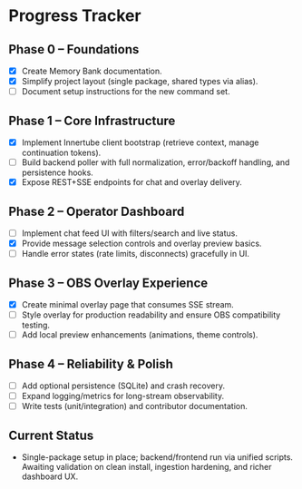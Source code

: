 # Progress Tracker

## Phase 0 – Foundations
- [x] Create Memory Bank documentation.
- [x] Simplify project layout (single package, shared types via alias).
- [ ] Document setup instructions for the new command set.

## Phase 1 – Core Infrastructure
- [x] Implement Innertube client bootstrap (retrieve context, manage continuation tokens).
- [ ] Build backend poller with full normalization, error/backoff handling, and persistence hooks.
- [x] Expose REST+SSE endpoints for chat and overlay delivery.

## Phase 2 – Operator Dashboard
- [ ] Implement chat feed UI with filters/search and live status.
- [x] Provide message selection controls and overlay preview basics.
- [ ] Handle error states (rate limits, disconnects) gracefully in UI.

## Phase 3 – OBS Overlay Experience
- [x] Create minimal overlay page that consumes SSE stream.
- [ ] Style overlay for production readability and ensure OBS compatibility testing.
- [ ] Add local preview enhancements (animations, theme controls).

## Phase 4 – Reliability & Polish
- [ ] Add optional persistence (SQLite) and crash recovery.
- [ ] Expand logging/metrics for long-stream observability.
- [ ] Write tests (unit/integration) and contributor documentation.

## Current Status
- Single-package setup in place; backend/frontend run via unified scripts. Awaiting validation on clean install, ingestion hardening, and richer dashboard UX.
